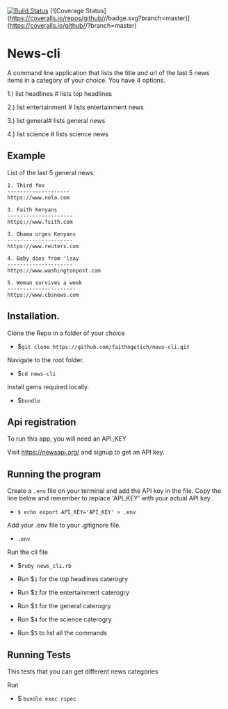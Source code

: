 [![Build Status](https://travis-ci.org/faithngetich/news-cli.svg?branch=master)](https://travis-ci.org/faithngetich/news-cli)
[![Coverage Status](https://coveralls.io/repos/github/<github username>/<repo name>/badge.svg?branch=master)](https://coveralls.io/github/<github username>/<repo name>?branch=master)

# News-cli

A command line application that lists the title and url of the last 5 news items in a category of your choice. You have 4 options.

1.) list headlines # lists top headlines

2.) list entertainment # lists entertainment news

3.) list general# lists general news

4.) list science # lists science news

## Example

List of the last 5 general news:
``` 
1. Third fox
--------------------
https://www.nola.com

3. Faith Kenyans
---------------------
https://www.fsith.com

3. Obama urges Kenyans
---------------------
https://www.reuters.com

4. Baby dies from 'lsay
---------------------
https://www.washingtonpost.com

5. Woman survives a week
----------------------
https://www.cbsnews.com
```
    
    
 
 ## Installation.
 
 Clone the Repo in a folder of your choice
 
 - $`git clone https://github.com/faithngetich/news-cli.git`
 
 Navigate to the root folder.
 
 - $`cd news-cli`
 
 Install gems required locally.
 
 - $`bundle`
 
 
  ## Api registration

 To run this app, you will need an API_KEY 
 
 Visit https://newsapi.org/ and signup to get an API key.
 
 
 ## Running the program
 Create a `.env` file on your terminal and add the API key in the file.
 Copy the line below and remember to replace 'API_KEY' with your actual API key .
 
 - `$ echo export API_KEY='API_KEY' > .env`
 
 Add your .env file to your .gitignore file.
 
 - `.env`
 
 Run the cli file
 
 - $`ruby news_cli.rb` 
 
 - Run $`1` for the top headlines caterogry
 
 - Run $`2` for the entertainment caterogry
 
 - Run $`3` for the general caterogry
 
 - Run $`4` for the science caterogry
 
 - Run $`5` to list all the commands
 
 
 ## Running Tests
 This tests that you can get different news categories
 
 Run
 - $ `bundle exec rspec`
 
 
